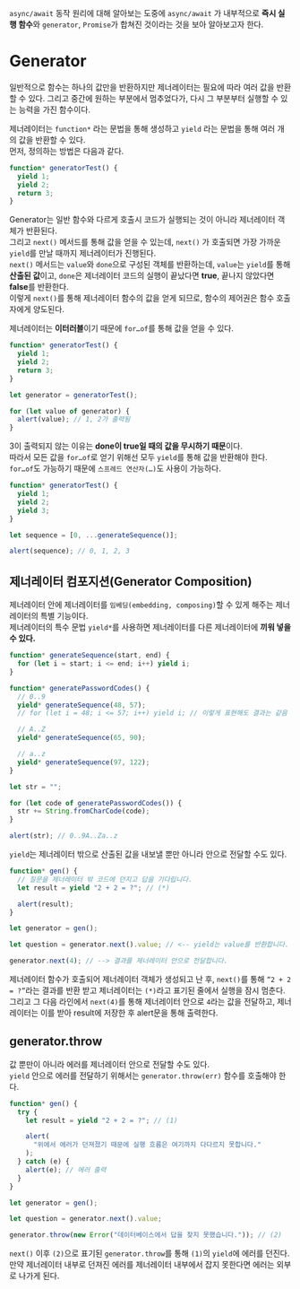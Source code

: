 `async/await` 동작 원리에 대해 알아보는 도중에 `async/await` 가 내부적으로 **즉시 실행 함수**와 `generator`, `Promise`가 합쳐진 것이라는 것을 보아 알아보고자 한다.

# Generator

일반적으로 함수는 하나의 값만을 반환하지만 제너레이터는 필요에 따라 여러 값을 반환할 수 있다. 그리고 중간에 원하는 부분에서 멈추었다가, 다시 그 부분부터 실행할 수 있는 능력을 가진 함수이다.

제너레이터는 `function*` 라는 문법을 통해 생성하고 `yield` 라는 문법을 통해 여러 개의 값을 반환할 수 있다.<br/>
먼저, 정의하는 방법은 다음과 같다.

```jsx
function* generatorTest() {
  yield 1;
  yield 2;
  return 3;
}
```

Generator는 일반 함수와 다르게 호출시 코드가 실행되는 것이 아니라 제너레이터 객체가 반환된다.<br/>
그리고 `next()` 메서드를 통해 값을 얻을 수 있는데, `next()` 가 호출되면 가장 가까운 `yield`를 만날 때까지 제너레이터가 진행된다.<br/>
`next()` 메서드는 `value`와 `done`으로 구성된 객체를 반환하는데, `value`는 `yield`를 통해 **산출된 값**이고, `done`은 제너레이터 코드의 실행이 끝났다면 **true**, 끝나지 않았다면 **false**를 반환한다.<br/>
이렇게 `next()`를 통해 제너레이터 함수의 값을 얻게 되므로, 함수의 제어권은 함수 호출자에게 양도된다.

제너레이터는 **이터러블**이기 때문에 `for…of`를 통해 값을 얻을 수 있다.

```jsx
function* generatorTest() {
  yield 1;
  yield 2;
  return 3;
}

let generator = generatorTest();

for (let value of generator) {
  alert(value); // 1, 2가 출력됨
}
```

3이 출력되지 않는 이유는 **done이 true일 때의 값을 무시하기 때문**이다.<br/>
따라서 모든 값을 `for…of`로 얻기 위해선 모두 `yield`를 통해 값을 반환해야 한다.<br/>
`for…of`도 가능하기 때문에 `스프레드 연산자(…)`도 사용이 가능하다.

```jsx
function* generatorTest() {
  yield 1;
  yield 2;
  yield 3;
}

let sequence = [0, ...generateSequence()];

alert(sequence); // 0, 1, 2, 3
```

## 제너레이터 컴포지션(Generator Composition)

제너레이터 안에 제너레이터를 `임베딩(embedding, composing)`할 수 있게 해주는 제너레이터의 특별 기능이다.<br/>
제너레이터의 특수 문법 `yield*`를 사용하면 제너레이터를 다른 제너레이터에 **끼워 넣을 수 있다.**

```jsx
function* generateSequence(start, end) {
  for (let i = start; i <= end; i++) yield i;
}

function* generatePasswordCodes() {
  // 0..9
  yield* generateSequence(48, 57);
  // for (let i = 48; i <= 57; i++) yield i; // 이렇게 표현해도 결과는 같음

  // A..Z
  yield* generateSequence(65, 90);

  // a..z
  yield* generateSequence(97, 122);
}

let str = "";

for (let code of generatePasswordCodes()) {
  str += String.fromCharCode(code);
}

alert(str); // 0..9A..Za..z
```

`yield`는 제너레이터 밖으로 산출된 값을 내보낼 뿐만 아니라 안으로 전달할 수도 있다.

```jsx
function* gen() {
  // 질문을 제너레이터 밖 코드에 던지고 답을 기다립니다.
  let result = yield "2 + 2 = ?"; // (*)

  alert(result);
}

let generator = gen();

let question = generator.next().value; // <-- yield는 value를 반환합니다.

generator.next(4); // --> 결과를 제너레이터 안으로 전달합니다.
```

제너레이터 함수가 호출되어 제너레이터 객체가 생성되고 난 후, `next()`를 통해 `“2 + 2 = ?”`라는 결과를 반환 받고 제너레이터는 `(*)`라고 표기된 줄에서 실행을 잠시 멈춘다.<br/>
그리고 그 다음 라인에서 `next(4)`를 통해 제너레이터 안으로 `4`라는 값을 전달하고, 제너레이터는 이를 받아 result에 저장한 후 alert문을 통해 출력한다.

## generator.throw

값 뿐만이 아니라 에러를 제너레이터 안으로 전달할 수도 있다.<br/>
`yield` 안으로 에러를 전달하기 위해서는 `generator.throw(err)` 함수를 호출해야 한다.

```jsx
function* gen() {
  try {
    let result = yield "2 + 2 = ?"; // (1)

    alert(
      "위에서 에러가 던져졌기 때문에 실행 흐름은 여기까지 다다르지 못합니다."
    );
  } catch (e) {
    alert(e); // 에러 출력
  }
}

let generator = gen();

let question = generator.next().value;

generator.throw(new Error("데이터베이스에서 답을 찾지 못했습니다.")); // (2)
```

`next()` 이후 `(2)`으로 표기된 `generator.throw`를 통해 `(1)`의 `yield`에 에러를 던진다.<br/>
만약 제너레이터 내부로 던져진 에러를 제너레이터 내부에서 잡지 못한다면 에러는 외부로 나가게 된다.

